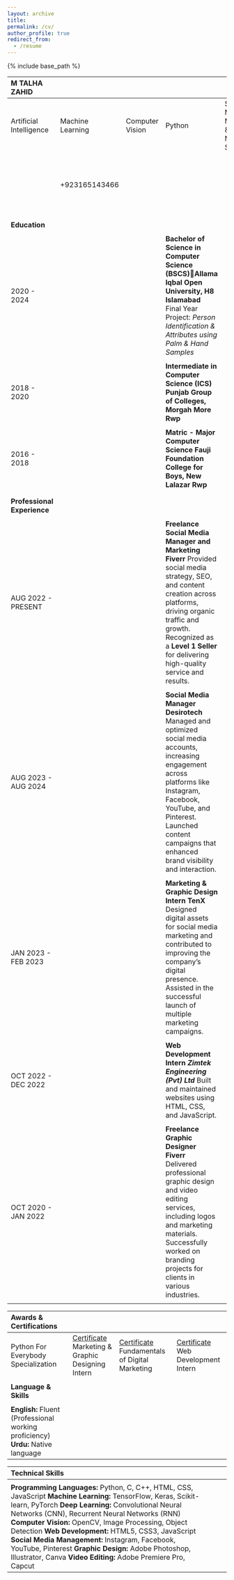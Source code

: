 ```yaml
---
layout: archive
title: 
permalink: /cv/
author_profile: true
redirect_from:
  - /resume
---
```


{% include base_path %}



| M TALHA ZAHID  |  |  |  |  |  |  |  |  |  |  |
| :---- | :---- | :---- | :---- | :---- | :---- | :---- | :---- | :---- | :---- | :---- |
| Artificial Intelligence | Machine Learning | Computer Vision | Python | Social Media Manager & Marketing Specialist     |  |  |  |  |  |  |  |  |  |  |
|  | \+923165143466 |  |  |  | tzmughalpk@gmail.com |  | Army Officers Colony, Morgah, Rawalpindi, Punjab,  Pakistan | ![][image1] | **Portfolio** [Website](https://tzmughal.github.io/) |  |
|           |  |  |  |  |  |  |  |  |  |  |
| **Education** |  |  |  |  |  |  |  |  |  |  |
|  |  |  |  |  |  |  |  |  |  |  |
| 2020 \- 2024 |  |  | **Bachelor of Science in Computer Science (BSCS)****Allama Iqbal Open University, H8 Islamabad** Final Year Project: *Person Identification & Attributes using Palm & Hand Samples* |  |  |  |  |  |  |  |
|  |  |  |  |  |  |  |  |  |  |  |
| 2018 \- 2020 |  |  | **Intermediate in Computer Science (ICS) Punjab Group of Colleges, Morgah More Rwp** |  |  |  |  |  |  |  |
|  |  |  |  |  |  |  |  |  |  |  |
| 2016 \- 2018 |  |  | **Matric \- Major Computer Science Fauji Foundation College for Boys, New Lalazar Rwp** |  |  |  |  |  |  |  |
|  |  |  |  |  |  |  |  |  |  |  |
|  |  |  |  |  |  |  |  |  |  |  |
| **Professional Experience** |  |  |  |  |  |  |  |  |  |  |
|  |  |  |  |  |  |  |  |  |  |  |
| AUG 2022 \- PRESENT |  |  | **Freelance Social Media Manager and Marketing Fiverr**  Provided social media strategy, SEO, and content creation across platforms, driving organic traffic and growth. Recognized as a **Level 1 Seller** for delivering high-quality service and results. |  |  |  |  |  |  |  |
|  |  |  |  |  |  |  |  |  |  |  |
| AUG 2023 \- AUG 2024 |  |  | **Social Media Manager Desirotech**  Managed and optimized social media accounts, increasing engagement across platforms like Instagram, Facebook, YouTube, and Pinterest. Launched content campaigns that enhanced brand visibility and interaction. |  |  |  |  |  |  |  |
|  |  |  |  |  |  |  |  |  |  |  |
| JAN 2023 \- FEB 2023 |  |  | **Marketing & Graphic Design Intern TenX**  Designed digital assets for social media marketing and contributed to improving the company’s digital presence. Assisted in the successful launch of multiple marketing campaigns. |  |  |  |  |  |  |  |
|  |  |  |  |  |  |  |  |  |  |  |
| OCT 2022 \- DEC 2022 |  |  | **Web Development Intern *Zimtek Engineering (Pvt) Ltd***  Built and maintained websites using HTML, CSS, and JavaScript. |  |  |  |  |  |  |  |
|  |  |  |  |  |  |  |  |  |  |  |
| OCT 2020 \- JAN 2022 |  |  | **Freelance Graphic Designer Fiverr**  Delivered professional graphic design and video editing services, including logos and marketing materials. Successfully worked on branding projects for clients in various industries. |  |  |  |  |  |  |  |
|  |  |  |  |  |  |  |  |  |  |  |

| Awards & Certifications |  |  |  |
| :---- | ----- | ----- | ----- |
|  Python For Everybody Specialization | [Certificate](https://www.coursera.org/account/accomplishments/verify/EVBWU2XW27XM) Marketing & Graphic Designing  Intern | [Certificate](https://drive.google.com/file/d/1yYtuHjfdmtfJdt9_TDlzhJd1gSl2AyYh/view?usp=share_link) Fundamentals of Digital Marketing | [Certificate](https://drive.google.com/file/d/19B8V8htp5vnVukR3Lacj73myaM_zIu6l/view?usp=share_link) Web Development Intern | [Certificate](https://drive.google.com/file/d/1pdJgCSN2oShhCw-hQvB7xkH0qtroztx3/view?usp=sharing) |  |  |  |
|  |  |  |  |
| **Language & Skills** |  |  |  |
|  |  |  |  |
| **English:** Fluent (Professional working proficiency) **Urdu:** Native language |  |  |  |

| Technical Skills |  |  |  |
| :---- | ----- | ----- | ----- |
|  |  |  |  |
| **Programming Languages:** Python, C, C++, HTML, CSS, JavaScript **Machine Learning:** TensorFlow, Keras, Scikit-learn, PyTorch **Deep Learning:** Convolutional Neural Networks (CNN), Recurrent Neural Networks (RNN) **Computer Vision:** OpenCV, Image Processing, Object Detection **Web Development:** HTML5, CSS3, JavaScript **Social Media Management:** Instagram, Facebook, YouTube, Pinterest **Graphic Design:** Adobe Photoshop, Illustrator, Canva **Video Editing:** Adobe Premiere Pro, Capcut |  |  |  |

|  |  |  |  |  |
| :---- | :---- | :---- | :---- | :---- |

[image1]: <data:image/png;base64,iVBORw0KGgoAAAANSUhEUgAAABQAAAAUCAYAAACNiR0NAAAAfUlEQVR4Xu2PQQqAMAwE6398jM/3JV6VFgpxuqFNDp4cCCXZzYaW8jG3U2EYcInZcrA113cz2gFtGkqTWqCuPA1+J1oDHLK3UGPvX1lk2GcYewU9f+BoiCD3OWBvoca+0a9kS0JRGakrzwtrqu9utBPaNKzD73gVhgHpoDQPKq941RMe8J4AAAAASUVORK5CYII=>

